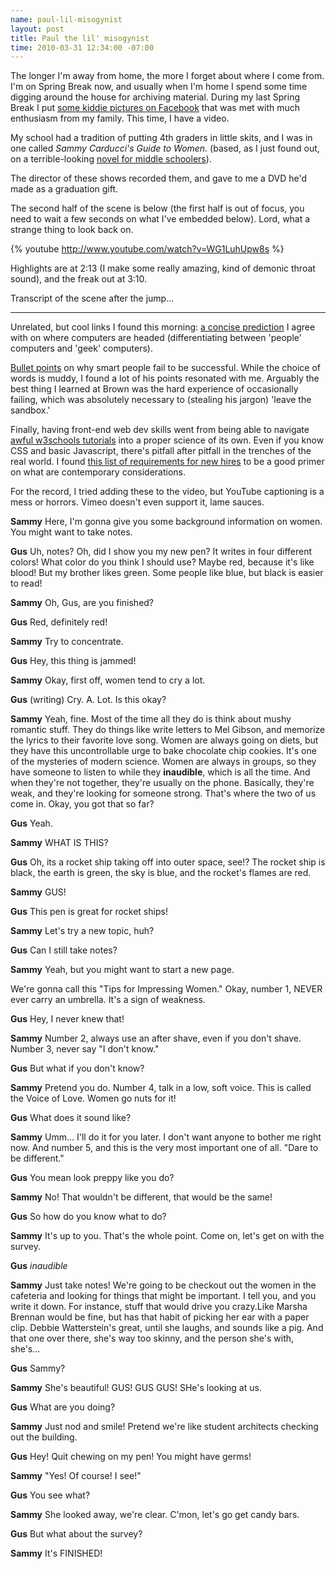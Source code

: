 ```yaml
--- 
name: paul-lil-misogynist
layout: post
title: Paul the lil' misogynist
time: 2010-03-31 12:34:00 -07:00
---
```

The longer I'm away from home, the more I forget about where I come from.  I'm 
on Spring Break now, and usually when I'm home I spend some time digging
around the house for archiving material. During my last Spring Break I put
[some kiddie pictures on Facebook][1] that was met with much enthusiasm from
my family. This time, I have a video.

My school had a tradition of putting 4th graders in little skits, and I was in
one called _Sammy Carducci's Guide to Women._ (based, as I just found out, on
a terrible-looking [novel for middle schoolers][2]).

The director of these shows recorded them, and gave to me a DVD he'd made as a
graduation gift.

The second half of the scene is below (the first half is out of focus, you
need to wait a few seconds on what I've embedded below). Lord, what a strange
thing to look back on.

{% youtube http://www.youtube.com/watch?v=WG1LuhUpw8s %}

Highlights are at 2:13 (I make some really amazing, kind of demonic throat
sound), and the freak out at 3:10.

Transcript of the scene after the jump...

----

Unrelated, but cool links I found this morning: [a concise prediction][3] I
agree with on where computers are headed (differentiating between 'people'
computers and 'geek' computers).

[Bullet points][4] on why smart people fail to be successful. While the choice
of words is muddy, I found a lot of his points resonated with me. Arguably the
best thing I learned at Brown was the hard experience of occasionally failing,
which was absolutely necessary to (stealing his jargon) 'leave the sandbox.'

Finally, having front-end web dev skills went from being able to navigate
[awful w3schools tutorials][5] into a proper science of its own. Even if you
know CSS and basic Javascript, there's pitfall after pitfall in the trenches
of the real world. I found [this list of requirements for new hires][6] to be
a good primer on what are contemporary considerations.

For the record, I tried adding these to the video, but YouTube captioning is a
mess or horrors. Vimeo doesn't even support it, lame sauces.


**Sammy** Here, I'm gonna give you some background information on women. You
might want to take notes.

**Gus** Uh, notes? Oh, did I show you my new pen? It writes in four different
colors! What color do you think I should use? Maybe red, because it's like
blood! But my brother likes green. Some people like blue, but black is easier
to read!

**Sammy** Oh, Gus, are you finished?

**Gus** Red, definitely red!

**Sammy** Try to concentrate.

**Gus** Hey, this thing is jammed!

**Sammy** Okay, first off, women tend to cry a lot.

**Gus** (writing) Cry. A. Lot. Is this okay?

**Sammy** Yeah, fine. Most of the time all they do is think about mushy romantic
stuff. They do things like write letters to Mel Gibson, and memorize the
lyrics to their favorite love song. Women are always going on diets, but they
have this uncontrollable urge to bake chocolate chip cookies. It's one of the
mysteries of modern science. Women are always in groups, so they have someone
to listen to while they **inaudible**, which is all the time. And when they're
not together, they're usually on the phone. Basically, they're weak, and
they're looking for someone strong. That's where the two of us come in. Okay,
you got that so far?

**Gus** Yeah.

**Sammy** WHAT IS THIS?

**Gus** Oh, its a rocket ship taking off into outer space, see!? The rocket ship
is black, the earth is green, the sky is blue, and the rocket's flames are
red.

**Sammy** GUS!

**Gus** This pen is great for rocket ships!

**Sammy** Let's try a new topic, huh?

**Gus** Can I still take notes?

**Sammy** Yeah, but you might want to start a new page.

We're gonna call this "Tips for Impressing Women." Okay, number 1, NEVER ever
carry an umbrella. It's a sign of weakness.

**Gus** Hey, I never knew that!

**Sammy** Number 2, always use an after shave, even if you don't shave. Number
3, never say "I don't know."

**Gus** But what if you don't know?

**Sammy** Pretend you do. Number 4, talk in a low, soft voice. This is called
the Voice of Love. Women go nuts for it!

**Gus** What does it sound like?

**Sammy** Umm... I'll do it for you later. I don't want anyone to bother me
right now. And number 5, and this is the very most important one of all. "Dare
to be different."

**Gus** You mean look preppy like you do?

**Sammy** No! That wouldn't be different, that would be the same!

**Gus** So how do you know what to do?

**Sammy** It's up to you. That's the whole point. Come on, let's get on with the
survey.

**Gus** _inaudible_

**Sammy** Just take notes! We're going to be checkout out the women in the
cafeteria and looking for things that might be important. I tell you, and you
write it down. For instance, stuff that would drive you crazy.Like Marsha
Brennan would be fine, but has that habit of picking her ear with a paper
clip. Debbie Watterstein's great, until she laughs, and sounds like a pig. And
that one over there, she's way too skinny, and the person she's with, she's...

**Gus** Sammy?

**Sammy** She's beautiful! GUS! GUS GUS! SHe's looking at us.

**Gus** What are you doing?

**Sammy** Just nod and smile! Pretend we're like student architects checking out
the building.

**Gus** Hey! Quit chewing on my pen! You might have germs!

**Sammy** "Yes! Of course! I see!"

**Gus** You see what?

**Sammy** She looked away, we're clear. C'mon, let's go get candy bars.

**Gus** But what about the survey?

**Sammy** It's FINISHED!


   [1]: http://www.facebook.com/#!/album.php?aid=2138295&id=1010423
   [2]: http://www.amazon.com/Sammy-Carduccis-Guide-Women-Ronald/dp/0140364811
   [3]: http://www.ericsink.com/entries/dual_class_computing.html
   [4]: http://www.lifebeyondcode.com/2010/03/29/9-reasons-why-many-smart-people-go-nowhere/
   [5]: http://www.w3schools.com/
   [6]: http://blog.nodnod.net/post/486290506/knowledge-for-front-end-developers
